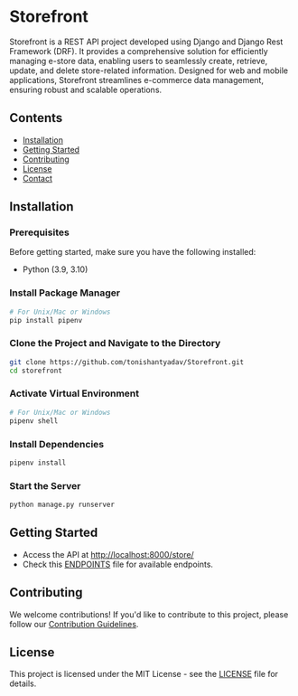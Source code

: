 # Storefront

Storefront is a REST API project developed using Django and Django Rest Framework (DRF). It provides a comprehensive solution for efficiently managing e-store data, enabling users to seamlessly create, retrieve, update, and delete store-related information. Designed for web and mobile applications, Storefront streamlines e-commerce data management, ensuring robust and scalable operations.

## Contents

- [Installation](#installation)
- [Getting Started](#getting-started)
- [Contributing](#contributing)
- [License](#license)
- [Contact](#contact)

## Installation

### Prerequisites

Before getting started, make sure you have the following installed:

- Python (3.9, 3.10)

### Install Package Manager

```bash
# For Unix/Mac or Windows
pip install pipenv
```

### Clone the Project and Navigate to the Directory

```bash
git clone https://github.com/tonishantyadav/Storefront.git
cd storefront
```

### Activate Virtual Environment

```bash
# For Unix/Mac or Windows
pipenv shell
```

### Install Dependencies

```bash
pipenv install
```

### Start the Server

```bash
python manage.py runserver
```

## Getting Started

- Access the API at [http://localhost:8000/store/](http://localhost:8000/store/)
- Check this [ENDPOINTS](ENDPOINTS.md) file for available endpoints.

## Contributing

We welcome contributions! If you'd like to contribute to this project, please follow our [Contribution Guidelines](CONTRIBUTING.md).

## License

This project is licensed under the MIT License - see the [LICENSE](LICENSE) file for details.
